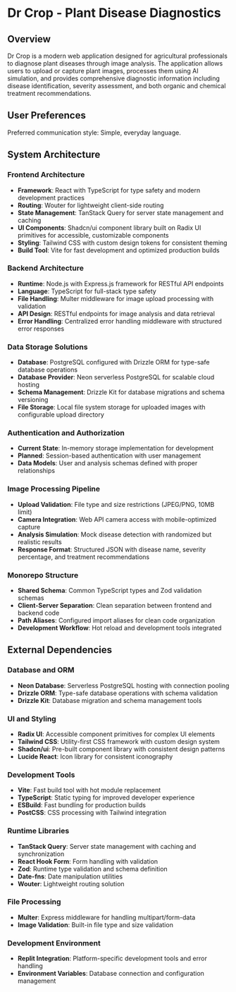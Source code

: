 # Dr Crop - Plant Disease Diagnostics

## Overview

Dr Crop is a modern web application designed for agricultural professionals to diagnose plant diseases through image analysis. The application allows users to upload or capture plant images, processes them using AI simulation, and provides comprehensive diagnostic information including disease identification, severity assessment, and both organic and chemical treatment recommendations.

## User Preferences

Preferred communication style: Simple, everyday language.

## System Architecture

### Frontend Architecture
- **Framework**: React with TypeScript for type safety and modern development practices
- **Routing**: Wouter for lightweight client-side routing
- **State Management**: TanStack Query for server state management and caching
- **UI Components**: Shadcn/ui component library built on Radix UI primitives for accessible, customizable components
- **Styling**: Tailwind CSS with custom design tokens for consistent theming
- **Build Tool**: Vite for fast development and optimized production builds

### Backend Architecture
- **Runtime**: Node.js with Express.js framework for RESTful API endpoints
- **Language**: TypeScript for full-stack type safety
- **File Handling**: Multer middleware for image upload processing with validation
- **API Design**: RESTful endpoints for image analysis and data retrieval
- **Error Handling**: Centralized error handling middleware with structured error responses

### Data Storage Solutions
- **Database**: PostgreSQL configured with Drizzle ORM for type-safe database operations
- **Database Provider**: Neon serverless PostgreSQL for scalable cloud hosting
- **Schema Management**: Drizzle Kit for database migrations and schema versioning
- **File Storage**: Local file system storage for uploaded images with configurable upload directory

### Authentication and Authorization
- **Current State**: In-memory storage implementation for development
- **Planned**: Session-based authentication with user management
- **Data Models**: User and analysis schemas defined with proper relationships

### Image Processing Pipeline
- **Upload Validation**: File type and size restrictions (JPEG/PNG, 10MB limit)
- **Camera Integration**: Web API camera access with mobile-optimized capture
- **Analysis Simulation**: Mock disease detection with randomized but realistic results
- **Response Format**: Structured JSON with disease name, severity percentage, and treatment recommendations

### Monorepo Structure
- **Shared Schema**: Common TypeScript types and Zod validation schemas
- **Client-Server Separation**: Clean separation between frontend and backend code
- **Path Aliases**: Configured import aliases for clean code organization
- **Development Workflow**: Hot reload and development tools integrated

## External Dependencies

### Database and ORM
- **Neon Database**: Serverless PostgreSQL hosting with connection pooling
- **Drizzle ORM**: Type-safe database operations with schema validation
- **Drizzle Kit**: Database migration and schema management tools

### UI and Styling
- **Radix UI**: Accessible component primitives for complex UI elements
- **Tailwind CSS**: Utility-first CSS framework with custom design system
- **Shadcn/ui**: Pre-built component library with consistent design patterns
- **Lucide React**: Icon library for consistent iconography

### Development Tools
- **Vite**: Fast build tool with hot module replacement
- **TypeScript**: Static typing for improved developer experience
- **ESBuild**: Fast bundling for production builds
- **PostCSS**: CSS processing with Tailwind integration

### Runtime Libraries
- **TanStack Query**: Server state management with caching and synchronization
- **React Hook Form**: Form handling with validation
- **Zod**: Runtime type validation and schema definition
- **Date-fns**: Date manipulation utilities
- **Wouter**: Lightweight routing solution

### File Processing
- **Multer**: Express middleware for handling multipart/form-data
- **Image Validation**: Built-in file type and size validation

### Development Environment
- **Replit Integration**: Platform-specific development tools and error handling
- **Environment Variables**: Database connection and configuration management